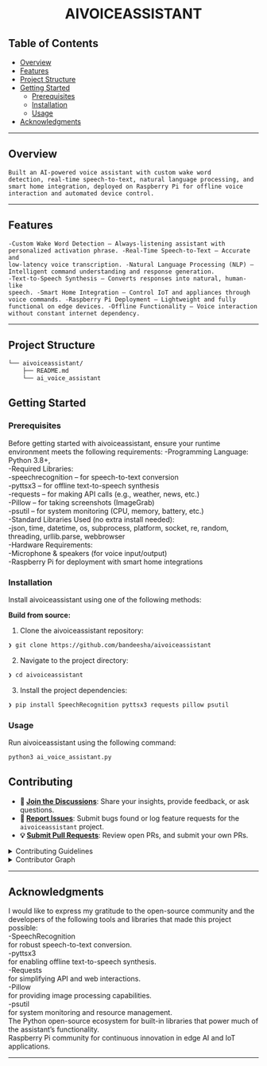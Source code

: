 
<p align="center"><h1 align="center">AIVOICEASSISTANT</h1></p>

##  Table of Contents

- [ Overview](#-overview)
- [ Features](#-features)
- [ Project Structure](#-project-structure)
- [ Getting Started](#-getting-started)
  - [ Prerequisites](#-prerequisites)
  - [ Installation](#-installation)
  - [ Usage](#-usage)
- [ Acknowledgments](#-acknowledgments)

---

##  Overview

<code>Built an AI-powered voice assistant with custom wake word detection, real-time speech-to-text, natural language processing, and smart home integration, deployed on Raspberry Pi for offline voice interaction and automated device control.</code>

---

##  Features

<code>-Custom Wake Word Detection – Always-listening assistant with personalized activation phrase.
-Real-Time Speech-to-Text – Accurate and low-latency voice transcription.
-Natural Language Processing (NLP) – Intelligent command understanding and response generation.
-Text-to-Speech Synthesis – Converts responses into natural, human-like speech.
-Smart Home Integration – Control IoT and appliances through voice commands.
-Raspberry Pi Deployment – Lightweight and fully functional on edge devices.
-Offline Functionality – Voice interaction without constant internet dependency.</code>

---

##  Project Structure

```sh
└── aivoiceassistant/
    ├── README.md
    └── ai_voice_assistant
```
##  Getting Started

###  Prerequisites

Before getting started with aivoiceassistant, ensure your runtime environment meets the following requirements:
-Programming Language: Python 3.8+,<br>
-Required Libraries:<br>
-speechrecognition – for speech-to-text conversion<br>
-pyttsx3 – for offline text-to-speech synthesis<br>
-requests – for making API calls (e.g., weather, news, etc.)<br>
-Pillow – for taking screenshots (ImageGrab)<br>
-psutil – for system monitoring (CPU, memory, battery, etc.)<br>
-Standard Libraries Used (no extra install needed):<br>
-json, time, datetime, os, subprocess, platform, socket, re, random, threading, urllib.parse,    webbrowser<br>
-Hardware Requirements:<br>
-Microphone & speakers (for voice input/output)<br>
-Raspberry Pi for deployment with smart home integrations<br>


###  Installation

Install aivoiceassistant using one of the following methods:

**Build from source:**

1. Clone the aivoiceassistant repository:
```sh
❯ git clone https://github.com/bandeesha/aivoiceassistant
```

2. Navigate to the project directory:
```sh
❯ cd aivoiceassistant
```

3. Install the project dependencies:
```sh
❯ pip install SpeechRecognition pyttsx3 requests pillow psutil

```


###  Usage
Run aivoiceassistant using the following command:
```sh
python3 ai_voice_assistant.py
```

##  Contributing

- **💬 [Join the Discussions](https://github.com/bandeesha/aivoiceassistant/discussions)**: Share your insights, provide feedback, or ask questions.
- **🐛 [Report Issues](https://github.com/bandeesha/aivoiceassistant/issues)**: Submit bugs found or log feature requests for the `aivoiceassistant` project.
- **💡 [Submit Pull Requests](https://github.com/bandeesha/aivoiceassistant/blob/main/CONTRIBUTING.md)**: Review open PRs, and submit your own PRs.

<details closed>
<summary>Contributing Guidelines</summary>

1. **Fork the Repository**: Start by forking the project repository to your github account.
2. **Clone Locally**: Clone the forked repository to your local machine using a git client.
   ```sh
   git clone https://github.com/bandeesha/aivoiceassistant
   ```
3. **Create a New Branch**: Always work on a new branch, giving it a descriptive name.
   ```sh
   git checkout -b new-feature-x
   ```
4. **Make Your Changes**: Develop and test your changes locally.
5. **Commit Your Changes**: Commit with a clear message describing your updates.
   ```sh
   git commit -m 'Implemented new feature x.'
   ```
6. **Push to github**: Push the changes to your forked repository.
   ```sh
   git push origin new-feature-x
   ```
7. **Submit a Pull Request**: Create a PR against the original project repository. Clearly describe the changes and their motivations.
8. **Review**: Once your PR is reviewed and approved, it will be merged into the main branch. Congratulations on your contribution!
</details>

<details closed>
<summary>Contributor Graph</summary>
<br>
<p align="left">
   <a href="https://github.com{/bandeesha/aivoiceassistant/}graphs/contributors">
      <img src="https://contrib.rocks/image?repo=bandeesha/aivoiceassistant">
   </a>
</p>
</details>

---

##  Acknowledgments

I would like to express my gratitude to the open-source community and the developers of the following tools and libraries that made this project possible:<br>
-SpeechRecognition<br>
 for robust speech-to-text conversion.<br>
-pyttsx3<br>
 for enabling offline text-to-speech synthesis.<br>
-Requests<br>
 for simplifying API and web interactions.<br>
-Pillow<br>
 for providing image processing capabilities.<br>
-psutil<br>
 for system monitoring and resource management.<br>
The Python open-source ecosystem for built-in libraries that power much of the assistant’s functionality.<br>
Raspberry Pi community for continuous innovation in edge AI and IoT applications.<br>

---
